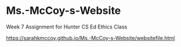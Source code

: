 # Ms.-McCoy-s-Website
Week 7 Assignment for Hunter CS Ed Ethics Class

https://sarahkmccoy.github.io/Ms.-McCoy-s-Website/websitefile.html
